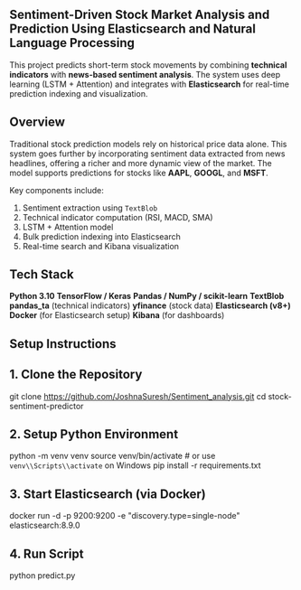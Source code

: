 ## Sentiment-Driven Stock Market Analysis and Prediction Using Elasticsearch and Natural Language Processing
This project predicts short-term stock movements by combining **technical indicators** with **news-based sentiment analysis**. The system uses deep learning (LSTM + Attention) and integrates with **Elasticsearch** for real-time prediction indexing and visualization.

## Overview

Traditional stock prediction models rely on historical price data alone. This system goes further by incorporating sentiment data extracted from news headlines, offering a richer and more dynamic view of the market. The model supports predictions for stocks like **AAPL**, **GOOGL**, and **MSFT**.

Key components include:

1. Sentiment extraction using `TextBlob`
2. Technical indicator computation (RSI, MACD, SMA)
3. LSTM + Attention model
4. Bulk prediction indexing into Elasticsearch
5. Real-time search and Kibana visualization

## Tech Stack

  **Python 3.10**
  **TensorFlow / Keras**
  **Pandas / NumPy / scikit-learn**
  **TextBlob**
  **pandas_ta** (technical indicators)
  **yfinance** (stock data)
  **Elasticsearch (v8+)**
  **Docker** (for Elasticsearch setup)
  **Kibana** (for dashboards)

## Setup Instructions

## 1. Clone the Repository
git clone https://github.com/JoshnaSuresh/Sentiment_analysis.git
cd stock-sentiment-predictor

## 2. Setup Python Environment
python -m venv venv
source venv/bin/activate  # or use `venv\\Scripts\\activate` on Windows
pip install -r requirements.txt

## 3. Start Elasticsearch (via Docker)
docker run -d -p 9200:9200 -e "discovery.type=single-node" elasticsearch:8.9.0

## 4. Run Script
python predict.py
